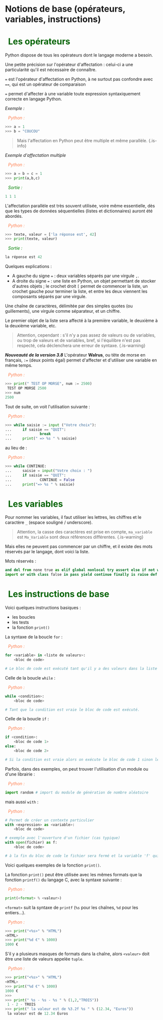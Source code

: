 # Notions de base (opérateurs, variables, instructions)

# <span style="color:darkgreen;"><i class="fas fa-caret-right" style="margin-right:10px;"></i>Les opérateurs</span>
  
Python dispose de tous les opérateurs dont le langage moderne a besoin.
  
Une petite précision sur l'opérateur d'affectation : celui-ci a une particularité qu'il est nécessaire de connaître.
  
`=` est l'opérateur d'affectation en Python, à ne surtout pas confondre avec `==`, qui est un opérateur de comparaison  

`=` permet d'affecter à une variable toute expression syntaxiquement correcte en langage Python.
  
_Exemple :_

<span style="color:coral;"><i class="fas fa-laptop-code" style="margin-right:10px;"></i>_Python :_</span>  
  
```python
>>> a = 1
>>> b = "COUCOU"
```

> Mais l'affectation en Python peut être multiple et même parallèle.
{.is-info}

_Exemple d'affectation multiple_

<span style="color:coral;"><i class="fas fa-laptop-code" style="margin-right:10px;"></i>_Python :_</span>  
  
```python
>>> a = b = c = 1
>>> print(a,b,c)
```  

<span style="color:green;"><i class="fas fa-desktop" style="margin-right:10px;"></i>_Sortie :_</span>

```python
1 1 1
```  

L'affectation parallèle est très souvent utilisée, voire même essentielle, dès que les types de données séquentielles (listes et dictionnaires) auront été abordés.
  
<span style="color:coral;"><i class="fas fa-laptop-code" style="margin-right:10px;"></i>_Python :_</span>  
  
```python
>>> texte, valeur = ['la réponse est', 42]
>>> print(texte, valeur)
```
  
<span style="color:green;"><i class="fas fa-desktop" style="margin-right:10px;"></i>_Sortie :_</span>

```python
la réponse est 42
```   
  
Quelques explications :
- A gauche du signe `=` : deux variables séparés par une virgule `,`.
- A droite du signe `=` : une liste en Python, un objet permettant de stocker d'autres objets ; le crochet droit `[` permet de commencer la liste, un crochet gauche pour terminer la liste, et entre les deux viennent les composants séparés par une virgule.
  
Une chaîne de caractères, délimitée par des simples quotes (ou guillements), une virgule comme séparateur, et un chiffre.
  
Le premier objet de la liste sera affecté à la première variable, le deuxième à la deuxième variable, etc.
  
> Attention, cependant : s'il n'y a pas assez de valeurs ou de variables, ou trop de valeurs et de variables, bref, si l'équilibre n'est pas respecté, cela déclenchera une erreur de syntaxe.
{.is-warning}

_**Nouveauté de la version 3.8**_
L'opérateur **Walrus**, ou tête de morse en français, `:=` (deux points égal) permet d'affecter et d'utiliser une variable en même temps.
  
<span style="color:coral;"><i class="fas fa-laptop-code" style="margin-right:10px;"></i>_Python :_</span>

```python
>>> print(" TEST OP MORSE", num := 2500)
 TEST OP MORSE 2500
>>> num
2500
```

Tout de suite, on voit l'utilisation suivante :

<span style="color:coral;"><i class="fas fa-laptop-code" style="margin-right:10px;"></i>_Python :_</span>

```python
>>> while saisie := input ("Votre choix"):
...     if saisie == "QUIT":
...             break
...     print(" => %s " % saisie)
```

au lieu de :

<span style="color:coral;"><i class="fas fa-laptop-code" style="margin-right:10px;"></i>_Python :_</span>

```python
>>> while CONTINUE:
...     saisie = input("Votre choix : ")
...     if saisie == "QUIT":
...             CONTINUE = False
...     print("=> %s " % saisie)
```

# <span style="color:darkgreen;"><i class="fas fa-caret-right" style="margin-right:10px;"></i>Les variables</span>

Pour nommer les variables, il faut utiliser les lettres, les chiffres et le caractère `_` (espace souligné / underscore).

> Attention, la casse des caractères est prise en compte, `ma_variable` est `Ma_Variable` sont deux références différentes.
{.is-warning}

Mais elles ne peuvent pas commencer par un chiffre, et il existe des mots réservés par le langage, dont voici la liste.

Mots réservés :

```python
and del from none true as elif global nonlocal try assert else if not while break except 
import or with class false in pass yield continue finally is raise def for lambda return
```

# <span style="color:darkgreen;"><i class="fas fa-caret-right" style="margin-right:10px;"></i>Les instructions de base</span>

Voici quelques instructions basiques : 
- les boucles
- les tests
- la fonction `print()`

La syntaxe de la boucle `for` :

<span style="color:coral;"><i class="fas fa-laptop-code" style="margin-right:10px;"></i>_Python :_</span>

```python
for <variable> in <liste de valeurs>:
	<bloc de code>

# Le bloc de code est exécuté tant qu'il y a des valeurs dans la liste et la variable est affectée avec la valeur courante.
```

Celle de la boucle `while` :

<span style="color:coral;"><i class="fas fa-laptop-code" style="margin-right:10px;"></i>_Python :_</span>

```python
while <condition>:
	<bloc de code>

# Tant que la condition est vraie le bloc de code est exécuté.
```

Celle de la boucle `if` :

<span style="color:coral;"><i class="fas fa-laptop-code" style="margin-right:10px;"></i>_Python :_</span>

```python
if <condition>:
	<bloc de code 1>
else:
	<bloc de code 2>

# Si la condition est vraie alors on exécute le bloc de code 1 sinon le bloc de code 2.
```

Parfois, dans des exemples, on peut trouver l'utilisation d'un module ou d'une librairie :

<span style="color:coral;"><i class="fas fa-laptop-code" style="margin-right:10px;"></i>_Python :_</span>

```python
import random # import du module de génération de nombre aléatoire
```

mais aussi `with` :

<span style="color:coral;"><i class="fas fa-laptop-code" style="margin-right:10px;"></i>_Python :_</span>

```python
# Permet de créer un contexte particulier
with <expression> as <variable>:
	<bloc de code>

# exemple avec l'ouverture d'un fichier (cas typique)
with open(fichier) as f:
	<bloc de code>

# à la fin du bloc de code le fichier sera fermé et la variable 'f' qui représente le fichier sera éliminée.
```

Voici quelques exemples de la fonction `print()`.

La fonction `print()` peut être utilisée avec les mêmes formats que la fonction `printf()` du langage C, avec la syntaxe suivante :

<span style="color:coral;"><i class="fas fa-laptop-code" style="margin-right:10px;"></i>_Python :_</span>

```python
print(<format> % <valeur>)
```

`<format>` suit la syntaxe de `printf` (`%s` pour les chaînes, `%d` pour les entiers...).

<span style="color:coral;"><i class="fas fa-laptop-code" style="margin-right:10px;"></i>_Python :_</span>

```python
>>> print("<%s>" % "HTML")
<HTML>
>>> print("%d €" % 1000)
1000 €
```

S'il y a plusieurs masques de formats dans la chaîne, alors `<valeur>` doit être une liste de valeurs appelée `tuple`.

<span style="color:coral;"><i class="fas fa-laptop-code" style="margin-right:10px;"></i>_Python :_</span>

```python
>>> print("<%s>" % "HTML")
<HTML>
>>> print("%d €" % 1000)
1000 €
>>> 
>>> print(" %s - %s - %s " % (1,2,"TROIS"))
 1 - 2 - TROIS 
>>> print(" la valeur est de %3.2f %s " % (12.34, "Euros"))
 la valeur est de 12.34 Euros 
```